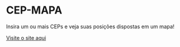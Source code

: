 # CEP-MAPA
Insira um ou mais CEPs e veja suas posições dispostas em um mapa!

<a href="https://diamondarms.github.io/CEP-MAPA/"> Visite o site aqui </a>
